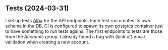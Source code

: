 ## Tests (2024-03-31)

I set up tests [Alba](https://jasperfx.github.io/alba/) for the API endpoints.
Each test run creates its own schema in the DB.
CI is configured to spawn its own postgres container just to have something to run tests agains.
The first endpoints to tests are those from the _Accounts_ group.
I already found a bug with (lack of) email validation when creating a new account.
